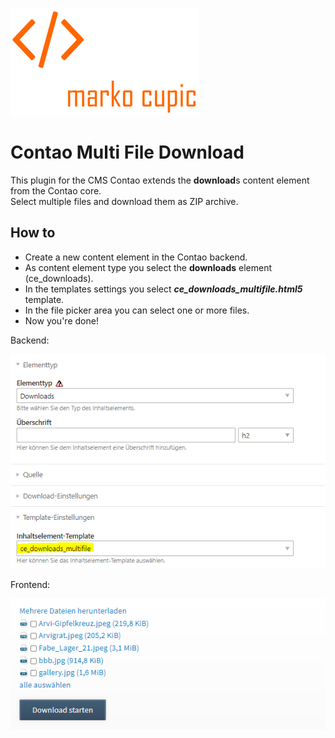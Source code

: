 ![Alt text](docs/logo.png?raw=true "logo")


# Contao Multi File Download
This plugin for the CMS Contao extends the **download**s content element from the Contao core.\
Select multiple files and download them as ZIP archive.

## How to
- Create a new content element in the Contao backend. 
- As content element type you select the **downloads** element (ce_downloads).
- In the templates settings you select ***ce_downloads_multifile.html5*** template.
- In the file picker area you can select one or more files.
- Now you're done!

Backend:

![Alt text](docs/element_settings.png?raw=true "Element settings")

Frontend:

![Alt text](docs/frontend.png?raw=true "Frontend")